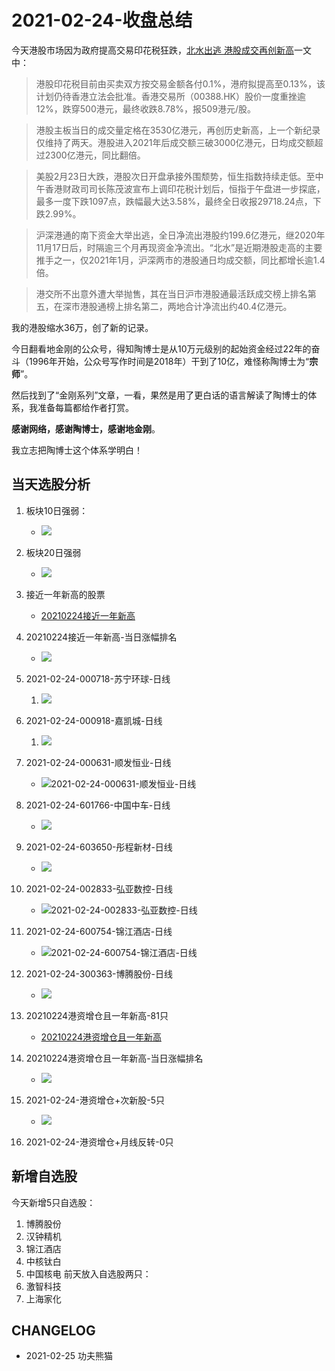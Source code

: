 # 2021-02-24-收盘总结

今天港股市场因为政府提高交易印花税狂跌，[北水出逃 港股成交再创新高](https://finance.caixin.com/2021-02-24/101666817.html)一文中：

> 港股印花税目前由买卖双方按交易金额各付0.1%，港府拟提高至0.13%，该计划仍待香港立法会批准。香港交易所（00388.HK）股价一度重挫逾12%，跌穿500港元，最终收跌8.78%，报509港元/股。

>港股主板当日的成交量定格在3530亿港元，再创历史新高，上一个新纪录仅维持了两天。港股进入2021年后成交额三破3000亿港元，日均成交额超过2300亿港元，同比翻倍。

>美股2月23日大跌，港股次日开盘承接外围颓势，恒生指数持续走低。至中午香港财政司司长陈茂波宣布上调印花税计划后，恒指于午盘进一步探底，最多一度下跌1097点，跌幅最大达3.58%，最终全日收报29718.24点，下跌2.99%。

>沪深港通的南下资金大举出逃，全日净流出港股约199.6亿港元，继2020年11月17日后，时隔逾三个月再现资金净流出。“北水”是近期港股走高的主要推手之一，仅2021年1月，沪深两市的港股通日均成交额，同比都增长逾1.4倍。

>港交所不出意外遭大举抛售，其在当日沪市港股通最活跃成交榜上排名第五，在深市港股通榜上排名第二，两地合计净流出约40.4亿港元。

我的港股缩水36万，创了新的记录。

今日翻看地金刚的公众号，得知陶博士是从10万元级别的起始资金经过22年的奋斗（1996年开始，公众号写作时间是2018年）干到了10亿，难怪称陶博士为“**宗师**”。

然后找到了“金刚系列”文章，一看，果然是用了更白话的语言解读了陶博士的体系，我准备每篇都给作者打赏。

**感谢网络，感谢陶博士，感谢地金刚**。

我立志把陶博士这个体系学明白！

## 当天选股分析

1. 板块10日强弱：
    * ![](http://www.jinhuaji.net/2021-02-25-2021-02-24-%E6%9D%BF%E5%9D%9710%E6%97%A5%E5%BC%BA%E5%BC%B1.png)
2. 板块20日强弱
    * ![](http://www.jinhuaji.net/2021-02-25-2021-02-24-%E6%9D%BF%E5%9D%9720%E6%97%A5%E5%BC%BA%E5%BC%B1.png)

3. 接近一年新高的股票
    * [20210224接近一年新高](media/20210224%E6%8E%A5%E8%BF%91%E4%B8%80%E5%B9%B4%E6%96%B0%E9%AB%98.xls)
4. 20210224接近一年新高-当日涨幅排名
    * ![](http://www.jinhuaji.net/2021-02-25-20210224%E6%8E%A5%E8%BF%91%E4%B8%80%E5%B9%B4%E6%96%B0%E9%AB%98-%E5%BD%93%E6%97%A5%E6%B6%A8%E5%B9%85%E6%8E%92%E5%90%8D.png)
5. 2021-02-24-000718-苏宁环球-日线
    1. ![](http://www.jinhuaji.net/2021-02-25-2021-02-24-000718-%E8%8B%8F%E5%AE%81%E7%8E%AF%E7%90%83-%E6%97%A5%E7%BA%BF.png)

6. 2021-02-24-000918-嘉凯城-日线
    1. ![](http://www.jinhuaji.net/2021-02-25-2021-02-24-000918-%E5%98%89%E5%87%AF%E5%9F%8E-%E6%97%A5%E7%BA%BF.png)

7. 2021-02-24-000631-顺发恒业-日线
    * ![2021-02-24-000631-顺发恒业-日线](http://www.jinhuaji.net/2021-02-25-2021-02-24-000631-%E9%A1%BA%E5%8F%91%E6%81%92%E4%B8%9A-%E6%97%A5%E7%BA%BF.png)

1. 2021-02-24-601766-中国中车-日线
    * ![](http://www.jinhuaji.net/2021-02-25-2021-02-24-601766-%E4%B8%AD%E5%9B%BD%E4%B8%AD%E8%BD%A6-%E6%97%A5%E7%BA%BF.png)

1. 2021-02-24-603650-彤程新材-日线
    * ![](http://www.jinhuaji.net/2021-02-25-2021-02-24-603650-%E5%BD%A4%E7%A8%8B%E6%96%B0%E6%9D%90-%E6%97%A5%E7%BA%BF.png)

1. 2021-02-24-002833-弘亚数控-日线
    * ![2021-02-24-002833-弘亚数控-日线](http://www.jinhuaji.net/2021-02-25-2021-02-24-002833-%E5%BC%98%E4%BA%9A%E6%95%B0%E6%8E%A7-%E6%97%A5%E7%BA%BF.png)

1. 2021-02-24-600754-锦江酒店-日线
    * ![2021-02-24-600754-锦江酒店-日线](http://www.jinhuaji.net/2021-02-25-2021-02-24-600754-%E9%94%A6%E6%B1%9F%E9%85%92%E5%BA%97-%E6%97%A5%E7%BA%BF.png)

1. 2021-02-24-300363-博腾股份-日线
    * ![](http://www.jinhuaji.net/2021-02-25-2021-02-24-300363-%E5%8D%9A%E8%85%BE%E8%82%A1%E4%BB%BD-%E6%97%A5%E7%BA%BF.png)

1. 20210224港资增仓且一年新高-81只
    * [20210224港资增仓且一年新高](media/20210224%E6%B8%AF%E8%B5%84%E5%A2%9E%E4%BB%93%E4%B8%94%E4%B8%80%E5%B9%B4%E6%96%B0%E9%AB%98.xls)

1. 20210224港资增仓且一年新高-当日涨幅排名
    * ![](http://www.jinhuaji.net/2021-02-25-20210224%E6%B8%AF%E8%B5%84%E5%A2%9E%E4%BB%93%E4%B8%94%E4%B8%80%E5%B9%B4%E6%96%B0%E9%AB%98-%E5%BD%93%E6%97%A5%E6%B6%A8%E5%B9%85%E6%8E%92%E5%90%8D.png)

1. 2021-02-24-港资增仓+次新股-5只
    * ![](http://www.jinhuaji.net/2021-02-25-2021-02-24-%E6%B8%AF%E8%B5%84%E5%A2%9E%E4%BB%93+%E6%AC%A1%E6%96%B0%E8%82%A1-5%E5%8F%AA.png)

1. 2021-02-24-港资增仓+月线反转-0只

## 新增自选股

今天新增5只自选股：

1. 博腾股份
2. 汉钟精机
3. 锦江酒店
4. 中核钛白
5. 中国核电
前天放入自选股两只：
1. 激智科技
2. 上海家化

## CHANGELOG

- 2021-02-25 功夫熊猫